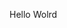 Hello Wolrd

























































































































































































































































































































































































































































































































































































































































































































































































































































































































































































































































































































































































































































































































































































































































































































































































































































































































































































































































































































































































































































































































































































































































